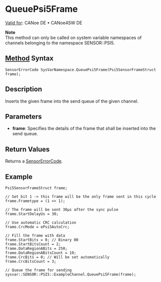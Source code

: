 # QueuePsi5Frame

[Valid for](../../../Shared/FeatureAvailability.md): CANoe DE • CANoe4SW DE

**Note**  
This method can only be called on system variable namespaces of channels belonging to the namespace SENSOR::PSI5.

## [Method](../../../Shared/CAPL/General/ClassesAndObjects.md) Syntax

`SensorErrorCode SysVarNamespace.QueuePsi5Frame(Psi5SensorFrameStruct frame);`

## Description

Inserts the given frame into the send queue of the given channel.

## Parameters

- **frame**: Specifies the details of the frame that shall be inserted into the send queue.

## Return Values

Returns a [SensorErrorCode](../CAPLfunctionsSensorEnumeration.md).

## Example

```plaintext
Psi5SensorFrameStruct frame;

// Set bit 1 -> this frame will be the only frame sent in this cycle
frame.Frametype = (1 << 1);

// The frame will be sent 30µs after the sync pulse
frame.StartDelayUs = 30;

// Use automatic CRC calculation
frame.CrcMode = ePsi5AutoCrc;

// Fill the frame with data
frame.StartBits = 0; // Binary 00
frame.StartBitsCount = 2;
frame.DataRegionABits = 250;
frame.DataRegionABitsCount = 10;
frame.CrcBits = 0; // Will be set automatically
frame.CrcBitsCount = 3;

// Queue the frame for sending
sysvar::SENSOR::PSI5::ExampleChannel.QueuePsi5Frame(frame);
```
